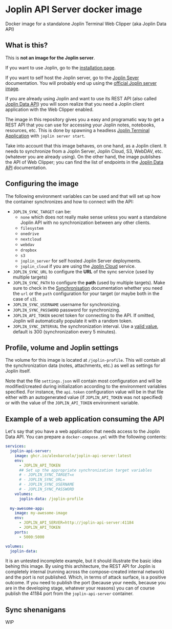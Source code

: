 # Joplin API Server docker image

Docker image for a standalone Joplin Terminal Web Clipper (aka Joplin Data API)

## What is this?

This is **not an image for the Joplin server**.

If you want to use Joplin, go to the [installation page](https://joplinapp.org/help/install/).

If you want to self host the Joplin server, go to the [Joplin Sever](https://joplinapp.org/help/dev/spec/architecture#joplin-server) documentation. You will probably end up using the [official Joplin server image](https://github.com/laurent22/joplin/blob/dev/packages/server/README.md).

If you are already using Joplin and want to use its REST API (also called [Joplin Data API](https://joplinapp.org/help/api/references/rest_api)) you will soon realize that you need a Joplin client application with the Web Clipper enabled.

The image in this repository gives you a easy and programatic way to get a REST API that you can use for accessing your Joplin notes, notebooks, resources, etc. This is done by spawning a headless [Joplin Terminal Application](https://joplinapp.org/help/apps/terminal) with `joplin server start`.

Take into account that this image behaves, on one hand, as a Joplin client. It needs to synchronize from a Joplin Server, Joplin Cloud, S3, WebDAV, etc. (whatever you are already using). On the other hand, the image publishes the API of Web Clipper; you can find the list of endpoints in the [Joplin Data API](https://joplinapp.org/help/api/references/rest_api) documentation.

## Configuring the image

The following environment variables can be used and that will set up how the container synchronizes and how to connect with the API:

- `JOPLIN_SYNC_TARGET` can be:
  - `none` which does not really make sense unless you want a standalone Joplin API with no synchronization between any other clients.
  - `filesystem` 
  - `onedrive`
  - `nextcloud`
  - `webdav`
  - `dropbox`
  - `s3`
  - `joplin_server` for self hosted Joplin Server deployments.
  - `joplin_cloud` if you are using the [Joplin Cloud](https://joplinapp.org/plans/) service.
- `JOPLIN_SYNC_URL` to configure the **URL** of the sync service (used by multiple targets)
- `JOPLIN_SYNC_PATH` to configure the **path** (used by multiple targets). Make sure to check in the [Synchronisation](https://joplinapp.org/help/apps/terminal#synchronisation) documentation whether you need the `url` or the `path` configuration for your target (or maybe both in the case of `s3`).
- `JOPLIN_SYNC_USERNAME` username for synchronizing.
- `JOPLIN_SYNC_PASSWORD` password for synchronizing.
- `JOPLIN_API_TOKEN` secret token for connecting to the API. If omitted, Joplin will automatically populate it with a random token.
- `JOPLIN_SYNC_INTERVAL` the synchronization interval. Use a [valid value](https://joplinapp.org/help/apps/terminal#commands), default is 300 (synchronization every 5 minutes).

## Profile, volume and Joplin settings

The volume for this image is located at `/joplin-profile`. This will contain all the synchronization data (notes, attachments, etc.) as well as settings for Joplin itself.

Note that the file `settings.json` will contain most configuration and will be modified/created during initialization according to the environment variables specified. For instance, the `api.token` configuration value will be in that file either with an autogenerated value (if `JOPLIN_API_TOKEN` was not specified) or with the value of the `JOPLIN_API_TOKEN` environment variable.

## Example of a web application consuming the API

Let's say that you have a web application that needs access to the Joplin Data API. You can prepare a `docker-compose.yml` with the following contents:

```yaml
services:
  joplin-api-server:
    image: ghcr.io/alexbarcelo/joplin-api-server:latest
    env:
      - JOPLIN_API_TOKEN
      ## Set up the appropriate synchronization target variables
      # - JOPLIN_SYNC_TARGET=x
      # - JOPLIN_SYNC_URL=
      # - JOPLIN_SYNC_USERNAME
      # - JOPLIN_SYNC_PASSWORD
    volumes:
      joplin-data: /joplin-profile
  
  my-awesome-app:
    image: my-awesome-image
    env:
      - JOPLIN_API_SERVER=http://joplin-api-server:41184
      - JOPLIN_API_TOKEN
    ports:
      - 5000:5000

volumes:
  joplin-data:
```

It is an untested incomplete example, but it should illustrate the basic idea behing this image. By using this architecture, the REST API for Joplin is completely internal (running across the compose-created internal network) and the port is not published. Which, in terms of attack surface, is a positive outcome. If you need to publish the port (because your needs, because you are in the developing stage, whatever your reasons) you can of course publish the 41184 port from the `joplin-api-server` container.

## Sync shenanigans

WIP